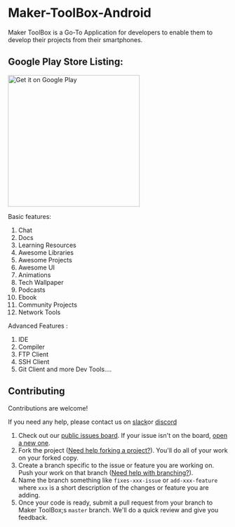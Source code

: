 # Maker-ToolBox-Android
Maker ToolBox is a Go-To Application for developers to enable them to develop their projects from their smartphones. 

## Google Play Store Listing:
<a href="https://play.google.com/store/apps/details?id=io.github.yhdesai.makertoolbox"><img alt="Get it on Google Play" src="https://play.google.com/intl/en_us/badges/images/apps/en-play-badge-border.png" width="300" /></a>

Basic features:
1) Chat
2) Docs
3) Learning Resources
4) Awesome Libraries
5) Awesome Projects
6) Awesome UI
7) Animations
8) Tech Wallpaper
9) Podcasts
10) Ebook
11) Community Projects
12) Network Tools


Advanced Features :
1) IDE
2) Compiler
3) FTP Client
4) SSH Client
5) Git Client
and more Dev Tools....


## Contributing

Contributions are welcome!

If you need any help, please contact us on [slack][5]or [discord][6]

1. Check out our [public issues board][0]. If your issue isn't on the board, [open a new one][1].
2. Fork the project ([Need help forking a project?][3]). You'll do all of your work on your forked copy.
3. Create a branch specific to the issue or feature you are working on. Push your work on that branch ([Need help with branching?][4]).
4. Name the branch something like `fixes-xxx-issue` or `add-xxx-feature` where `xxx` is a short description of the changes or feature you are adding.
5. Once your code is ready, submit a pull request from your branch to Maker ToolBox;s `master` branch. We'll do a quick review and give you feedback.

[0]: https://github.com/yhdesai/Maker-ToolBox-Android/issues
[1]: https://github.com/yhdesai/Maker-ToolBox-Android/issues/new
[3]: https://help.github.com/articles/fork-a-repo/
[4]: https://github.com/Kunena/Kunena-Forum/wiki/Create-a-new-branch-with-git-and-manage-branches
[5]: https://join.slack.com/t/makertoolbox/shared_invite/enQtMzQ1Mjk1OTQyMDUyLTNmOWM4MTM2MzU0ZTQwOTRhZTg5MzQ4YTMyZjAzZTEwN2I4YmYxMDA4YzJjMjEyNGU0YTc0YWM3N2ZmZjFmNTQ
[6]: http://discord.gg/x28KKWG
